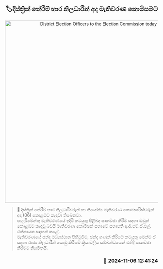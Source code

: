 <p align='center'><b><h2 align='center' title='District Election Officers to the Election Commission today'>🏷දිස්ත්‍රික් තේරීම් භාර නිලධාරීන් අද මැතිවරණ කොමිසමට</h2></b></p>
<p align='center'><img src='https://helakuru.sgp1.cdn.digitaloceanspaces.com/esana/images/lib/election-commission-398934.jpg' width='600' alt='District Election Officers to the Election Commission today'></p>

>📝 දිස්ත්‍රික් තේරීම් භාර නිලධාරීවරුන් හා නියෝජ්‍ය මැතිවරණ කොමසාරිස්වරුන් අද (06) කොළඹට කැඳවා තිබෙනවා.<br>පාර්ලිමේන්තු මැතිවරණයේ ඉදිරි කටයුතු පිළිබඳ සාකච්ඡා කිරීම සඳහා ඔවුන් කොළඹට කැඳවූ බවයි මැතිවරණ කොමිෂන් සභාවේ සභාපති ආර්.එම්.ඒ.එල්. රත්නායක සඳහන් කළේ.<br>මැතිවරණයේ ඡන්ද මධ්‍යස්ථාන පිහිටුවීම, ඡන්ද ගණන් කිරීමේ කටයුතු මෙන්ම ඒ සඳහා රාජ්‍ය නිලධාරීන් යොමු කිරීමේ ක්‍රියාවලිය සම්බන්ධයෙන් එහිදී සාකච්ඡා කිරීමට නියමිතයි.<br>

<h3 align='right'><a href='https://www.helakuru.lk/esana/p/104787/'>📅 2024-11-06 12:41:24</a></h3>
